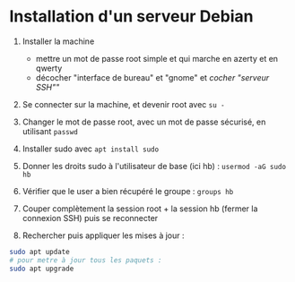 # Installation d'un serveur Debian


1. Installer la machine
    * mettre un mot de passe root simple et qui marche en azerty et en qwerty
    * décocher "interface de bureau" et "gnome" et **cocher "serveur SSH*""*
    
2. Se connecter sur la machine, et devenir root avec `su -`
3. Changer le mot de passe root, avec un mot de passe sécurisé, en utilisant `passwd`
4. Installer sudo avec `apt install sudo`
5. Donner les droits sudo à l'utilisateur de base (ici hb) : `usermod -aG sudo hb`
6. Vérifier que le user a bien récupéré le groupe : `groups hb`
7. Couper complètement la session root + la session hb (fermer la connexion SSH) puis se reconnecter
8. Rechercher puis appliquer les mises à jour : 
```bash
sudo apt update
# pour metre à jour tous les paquets :
sudo apt upgrade
```
